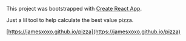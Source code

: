 This project was bootstrapped with [Create React App](https://github.com/facebookincubator/create-react-app).

Just a lil tool to help calculate the best value pizza.

[https://jamesxoxo.github.io/pizza](https://jamesxoxo.github.io/pizza)
